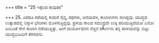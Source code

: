 +++
title = "25 ಇಕ್ಕೆಲದ ರಾವುತರ"

+++
25. ಎರಡೂ ಕಡೆಯಲ್ಲಿ ಕುದುರೆ ಸೈನ್ಯ, ರಥಗಳು, ಆನೆಯದಳ, ಕಾಲಾಳುಗಳು ಸಾಗಿದ್ದವು. ಯುದ್ಧದ  ಉತ್ಸಾಹದಲ್ಲಿ ನಿಸ್ಸಾಳ ಭೇರಿಗಳು ಮೊಳಗುತ್ತಿದ್ದವು.  ಪ್ರಳಯ ಕಾಲದ ಸಮುದ್ರವೇ ಉಕ್ಕಿ ಹರಿಯುತ್ತಿದೆಯೋ ಏನೋ ಎಂಬಂತೆ ಸೇನೆ ಸಾಲಾಗಿ ನಡೆಯುತ್ತಿತ್ತು. ಹೀಗೆ ದುರ್ಯೋಧನನ ನೆಚ್ಚಿನ ಕÀರ್ಣನು ತನ್ನ ಪಾಳಯವನ್ನು ಬಿಟ್ಟು ಯುದ್ಧಭೂಮಿಗೆ ತೆರಳಿದನು.